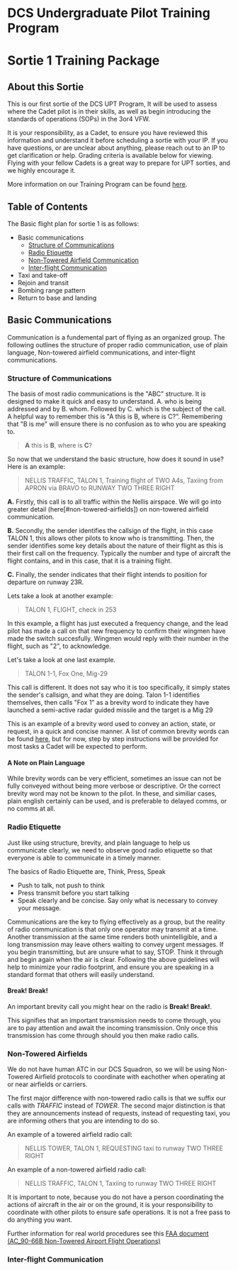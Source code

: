 # DCS Undergraduate Pilot Training Program
# Sortie 1 Training Package
## About this Sortie
This is our first sortie of the DCS UPT Program, It will be used to assess where the Cadet pilot is in their skills, as well as begin introducing the standards of operations (SOPs) in the 3or4 VFW.

It is your responsibility, as a Cadet, to ensure you have reviewed this information and understand it before scheduling a sortie with your IP. If you have questions, or are unclear about anything, please reach out to an IP to get clarification or help. Grading criteria is available below for viewing. Flying with your fellow Cadets is a great way to prepare for UPT sorties, and we highly encourage it.

More information on our Training Program can be found [here](../training_program).


## Table of Contents
The Basic flight plan for sortie 1 is as follows:
- Basic communications
    - [Structure of Communications](#structure-of-communications)
    - [Radio Etiquette](#radio-etiquette)
    - [Non-Towered Airfield Communication](#non-towered-airfields)
    - [Inter-flight Communication](#inter-flight-communication)
- Taxi and take-off
- Rejoin and transit
- Bombing range pattern
- Return to base and landing


## Basic Communications
Communication is a fundemental part of flying as an organized group. The following outlines the structure of proper radio communication, use of plain language, Non-towered airfield communications, and inter-flight communications.


### Structure of Communications

The basis of most radio communications is the "ABC" structure. It is designed to make it quick and easy to understand. A. who is being addressed and by B. whom. Followed by C. which is the subject of the call. A helpful way to remember this is "A this is B, where is C?". Remembering that "B is me" will ensure there is no confusion as to who you are speaking to. 

> **A** this is **B**, where is **C**?

So now that we understand the basic structure, how does it sound in use? Here is an example:

> NELLIS TRAFFIC, TALON 1, Training flight of TWO A4s, Taxiing from APRON via BRAVO to RUNWAY TWO THREE RIGHT

**A.** Firstly, this call is to all traffic within the Nellis airspace. We will go into greater detail (here[#non-towered-airfields]) on non-towered airfield communication.

**B.** Secondly, the sender identifies the callsign of the flight, in this case TALON 1, this allows other pilots to know who is transmitting. Then, the sender identifies some key details about the nature of their flight as this is their first call on the frequency. Typically the number and type of aircraft the flight contains, and in this case, that it is a training flight.

**C.** Finally, the sender indicates that their flight intends to position for departure on runway 23R.

Lets take a look at another example:

> TALON 1, FLIGHT, check in 253

In this example, a flight has just executed a frequency change, and the lead pilot has made a call on that new frequency to confirm their wingmen have made the switch succesfully. Wingmen would reply with their number in the flight, such as "2", to acknowledge.

Let's take a look at one last example.

> TALON 1-1, Fox One, Mig-29

This call is different. It does not say who it is too specifically, it simply states the sender's callsign, and what they are doing. Talon 1-1 identifies themselves, then calls "Fox 1" as a brevity word to indicate they have launched a semi-active radar guided missile and the target is a Mig 29

This is an example of a brevity word used to convey an action, state, or request, in a quick and concise manner. A list of common brevity words can be found [here](../appendix/brevity), but for now, step by step instructions will be provided for most tasks a Cadet will be expected to perform.


#### A Note on Plain Language

While brevity words can be very efficient, sometimes an issue can not be fully conveyed without being more verbose or descriptive. Or the correct brevity word may not be known to the pilot. In these, and similiar cases, plain english certainly can be used, and is preferable to delayed comms, or no comms at all.


### Radio Etiquette

Just like using structure, brevity, and plain language to help us communicate clearly, we need to observe good radio etiquette so that everyone is able to communicate in a timely manner.

The basics of Radio Etiquette are, Think, Press, Speak

- Push to talk, not push to think
- Press transmit before you start talking
- Speak clearly and be concise. Say only what is necessary to convey your message.

Communications are the key to flying effectively as a group, but the reality of radio communication is that only one operator may transmit at a time. Another transmission at the same time renders both unintelligible, and a long transmission may leave others waiting to convey urgent messages. If you begin transmitting, but are unsure what to say, STOP. Think it through and begin again when the air is clear. Following the above guidelines will help to minimize your radio footprint, and ensure you are speaking in a standard format that others will easily understand. 


#### Break! Break!
An important brevity call you might hear on the radio is **Break! Break!**.

This signifies that an important transmission needs to come through, you are to pay attention and await the incoming transmission. Only once this transmission has come through should you then make radio calls.


### Non-Towered Airfields

We do not have human ATC in our DCS Squadron, so we will be using Non-Towered Airfield protocols to coordinate with eachother when operating at or near airfields or carriers.

The first major difference with non-towered radio calls is that we suffix our calls with *TRAFFIC* instead of *TOWER*. The second major distinction is that they are announcements instead of requests, instead of requesting taxi, you are informing others that you are intending to do so. 

An example of a towered airfield radio call:
> NELLIS TOWER, TALON 1, REQUESTING taxi to runway TWO THREE RIGHT

An example of a non-towered airfield radio call:
> NELLIS TRAFFIC, TALON 1, Taxiing to runway TWO THREE RIGHT

It is important to note, because you do not have a person coordinating the actions of aircraft in the air or on the ground, it is your responsibility to coordinate with other pilots to ensure safe operations. It is not a free pass to do anything you want.

Further information for real world procedures see this [FAA document (AC_90-66B Non-Towered Airport Flight
Operations)](https://www.faa.gov/documentLibrary/media/Advisory_Circular/AC_90-66B.pdf)


### Inter-flight Communication

